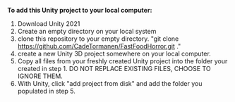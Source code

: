 **To add this Unity project to your local computer:**
1. Download Unity 2021
2. Create an empty directory on your local system
3. clone this repository to your empty directory. "git clone https://github.com/CadeTormanen/FastFoodHorror.git ."
4. create a new Unity 3D project somewhere on your local computer.
5. Copy all files from your freshly created Unity project into the folder your created in step 1. DO NOT REPLACE EXISTING FILES, CHOOSE TO IGNORE THEM.
6. With Unity, click "add project from disk" and add the folder you populated in step 5.

